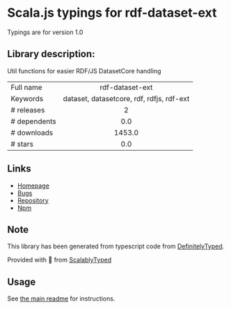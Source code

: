 
# Scala.js typings for rdf-dataset-ext

Typings are for version 1.0

## Library description:
Util functions for easier RDF/JS DatasetCore handling

|                    |                 |
| ------------------ | :-------------: |
| Full name          | rdf-dataset-ext |
| Keywords           | dataset, datasetcore, rdf, rdfjs, rdf-ext |
| # releases         | 2 |
| # dependents       | 0.0 |
| # downloads        | 1453.0 |
| # stars            | 0.0 |

## Links
- [Homepage](https://github.com/rdf-ext/rdf-dataset-ext)
- [Bugs](https://github.com/rdf-ext/rdf-dataset-ext/issues)
- [Repository](https://github.com/rdf-ext/rdf-dataset-ext)
- [Npm](https://www.npmjs.com/package/rdf-dataset-ext)
    


## Note
This library has been generated from typescript code from [DefinitelyTyped](https://definitelytyped.org).

Provided with :purple_heart: from [ScalablyTyped](https://github.com/oyvindberg/ScalablyTyped)

## Usage
See [the main readme](../../readme.md) for instructions.


